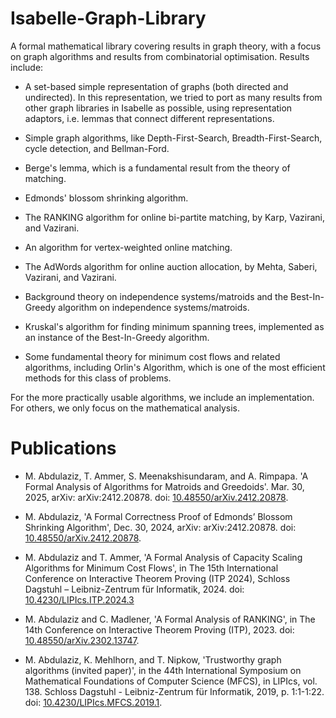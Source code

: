 # Isabelle-Graph-Library

A formal mathematical library covering results in graph theory, with a focus on graph algorithms and results from combinatorial optimisation.
Results include:

 - A set-based simple representation of graphs (both directed and undirected). In this representation, we tried to port as many results from other graph libraries in Isabelle as possible, using representation adaptors, i.e. lemmas that connect different representations.

 - Simple graph algorithms, like Depth-First-Search, Breadth-First-Search, cycle detection, and Bellman-Ford. 

 - Berge's lemma, which is a fundamental result from the theory of matching.

 - Edmonds' blossom shrinking algorithm.

 - The RANKING algorithm for online bi-partite matching, by Karp, Vazirani, and Vazirani.

 - An algorithm for vertex-weighted online matching.

 - The AdWords algorithm for online auction allocation, by Mehta, Saberi, Vazirani, and Vazirani.
 
 - Background theory on independence systems/matroids and the Best-In-Greedy algorithm on independence systems/matroids.

 - Kruskal's algorithm for finding minimum spanning trees, implemented as an instance of the Best-In-Greedy algorithm.
 
 - Some fundamental theory for minimum cost flows and related algorithms, including Orlin's Algorithm, which is one of the most efficient methods for this class of problems.

For the more practically usable algorithms, we include an implementation. For others, we only focus on the mathematical analysis.

# Publications

 - M. Abdulaziz, T. Ammer, S. Meenakshisundaram, and A. Rimpapa. 'A Formal Analysis of Algorithms for Matroids and Greedoids'. Mar. 30, 2025, arXiv: arXiv:2412.20878. doi: [10.48550/arXiv.2412.20878](https://doi.org/10.48550/arXiv.2412.20878).

 - M. Abdulaziz, 'A Formal Correctness Proof of Edmonds’ Blossom Shrinking Algorithm', Dec. 30, 2024, arXiv: arXiv:2412.20878. doi: [10.48550/arXiv.2412.20878](https://doi.org/10.48550/arXiv.2412.20878).

 - M. Abdulaziz and T. Ammer, 'A Formal Analysis of Capacity Scaling Algorithms for Minimum Cost Flows', in The 15th International Conference on Interactive Theorem Proving (ITP 2024), Schloss Dagstuhl – Leibniz-Zentrum für Informatik, 2024. doi: [10.4230/LIPIcs.ITP.2024.3](https://doi.org/10.4230/LIPIcs.ITP.2024.3)

 - M. Abdulaziz and C. Madlener, 'A Formal Analysis of RANKING', in The 14th Conference on Interactive Theorem Proving (ITP), 2023. doi: [10.48550/arXiv.2302.13747](https://doi.org/10.48550/arXiv.2302.13747).

 - M. Abdulaziz, K. Mehlhorn, and T. Nipkow, 'Trustworthy graph algorithms (invited paper)', in the 44th International Symposium on Mathematical Foundations of Computer Science (MFCS), in LIPIcs, vol. 138. Schloss Dagstuhl - Leibniz-Zentrum für Informatik, 2019, p. 1:1-1:22. doi: [10.4230/LIPIcs.MFCS.2019.1](https://doi.org/10.4230/LIPIcs.MFCS.2019.1).
